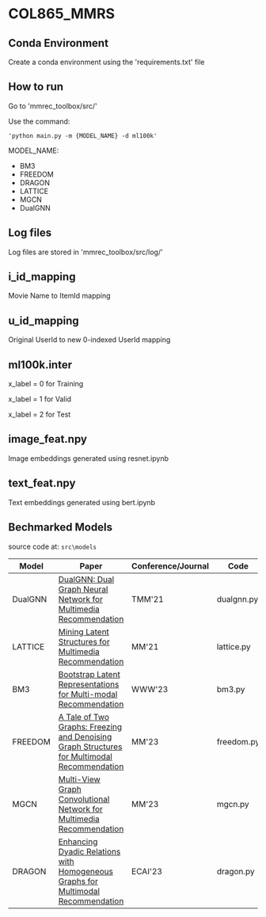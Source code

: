 # COL865_MMRS

## Conda Environment
Create a conda environment using the 'requirements.txt' file

## How to run
Go to 'mmrec_toolbox/src/'

Use the command:

    'python main.py -m {MODEL_NAME} -d ml100k'

MODEL_NAME:
- BM3
- FREEDOM
- DRAGON
- LATTICE
- MGCN
- DualGNN


## Log files
Log files are stored in 'mmrec_toolbox/src/log/'

## i_id_mapping
Movie Name to ItemId mapping

## u_id_mapping
Original UserId to new 0-indexed UserId mapping

## ml100k.inter 
x_label = 0 for Training

x_label = 1 for Valid

x_label = 2 for Test


## image_feat.npy
Image embeddings generated using resnet.ipynb

## text_feat.npy
Text embeddings generated using bert.ipynb


## Bechmarked Models
source code at: `src\models`

| **Model**       | **Paper**                                                                                             | **Conference/Journal** | **Code**    |
|------------------|--------------------------------------------------------------------------------------------------------|------------------------|-------------|
| DualGNN           | [DualGNN: Dual Graph Neural Network for Multimedia Recommendation](https://ieeexplore.ieee.org/abstract/document/9662655)                   | TMM'21                 | dualgnn.py   |
| LATTICE           | [Mining Latent Structures for Multimedia Recommendation](https://arxiv.org/abs/2104.09036)                                               | MM'21                  | lattice.py  |
| BM3         | [Bootstrap Latent Representations for Multi-modal Recommendation](https://dl.acm.org/doi/10.1145/3543507.3583251)                                          | WWW'23                 | bm3.py |
| FREEDOM | [A Tale of Two Graphs: Freezing and Denoising Graph Structures for Multimodal Recommendation](https://arxiv.org/abs/2211.06924)                                 | MM'23                  | freedom.py  |
| MGCN     | [Multi-View Graph Convolutional Network for Multimedia Recommendation](https://arxiv.org/abs/2308.03588)                       | MM'23               | mgcn.py          |
| DRAGON  | [Enhancing Dyadic Relations with Homogeneous Graphs for Multimodal Recommendation](https://arxiv.org/abs/2301.12097)                                 | ECAI'23                | dragon.py  |


